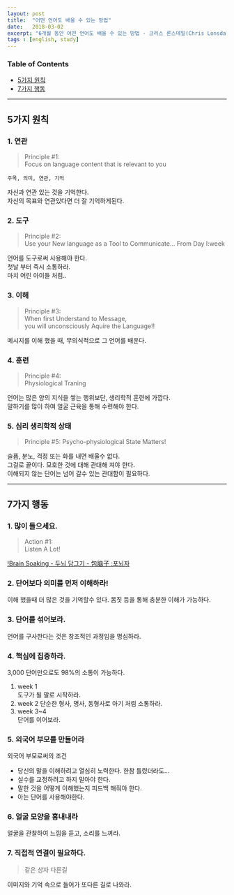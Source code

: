 ```yaml
---
layout: post
title:  "어떤 언어도 배울 수 있는 방법"
date:   2018-03-02
excerpt: "6개월 동안 어떤 언어도 배울 수 있는 방법 - 크리스 론스데일(Chris Lonsdale)"
tags : [english, study]
---
```


### Table of Contents
- [5가지 원칙](#5가지-원칙)
- [7가지 행동](#7가지-행동)  

***

## 5가지 원칙

### 1. 연관
> Principle #1:  
> Focus on language content that is relevant to you

`주목, 의미, 연관, 기억`  
 
자신과 연관 있는 것을 기억한다.   
자신의 목표와 연관있다면 더 잘 기억하게된다.

### 2. 도구
> Principle #2:  
> Use your New language as a Tool to Communicate... From Day I:week

언어를 도구로써 사용해야 한다.  
첫날 부터 즉시 소통하라.  
마치 어린 아이들 처럼..

### 3. 이해
> Principle #3:  
> When first Understand to Message,   
> you will unconsciously Aquire the Language!!  

메시지를 이해 했을 때, 무의식적으로 그 언어를 배운다.

### 4. 훈련
> Principle #4:  
> Physiological Traning

언어는 많은 양의 지식을 쌓는 행위보단, 생리학적 훈련에 가깝다.  
말하기를 많이 하여 얼굴 근육을 통해 수련해야 한다.

### 5. 심리 생리학적 상태
> Principle #5:
> Psycho-physiological State Matters!

슬픔, 분노, 걱정 또는 화를 내면 배울수 없다.  
그걸로 끝이다.
모호한 것에 대해 관대해 져야 한다.  
이해되지 않는 단어는 넘어 갈수 있는 관대함이 필요하다.  

****

## 7가지 행동

### 1. 많이 들으세요.
> Action #1:  
> Listen A Lot!  

[!Brain Soaking - 두뇌 담그기 - 包脑子 :포뇌자]()

### 2. 단어보다 의미를 먼저 이해하라!
이해 했을때 더 많은 것을 기억할수 있다. 
몸짓 등을 통해 충분한 이해가 가능하다. 

### 3. 단어를 섞어보라.
언어를 구사한다는 것은 창조적인 과정임을 명심하라.

### 4. 핵심에 집중하라.
3,000 단어만으로도 98%의 소통이 가능하다. 

1. week 1  
  도구가 될 말로 시작하라. 
2. week 2 
  단순한 형사, 명사, 동형사로 아기 처럼  소통하라.
3. week 3~4  
  단어를 이어보라.

### 5. 외국어 부모를 만들어라
외국어 부모로써의 조건
- 당신의 말을 이해하려고 열심히 노력한다. 한참 틀렸더라도...
- 실수를 교정하려고 하지 말아야 한다.
- 말한 것을 어떻게 이해했는지 피드백 해줘야 한다.
- 아는 단어를 사용해야한다.

### 6. 얼굴 모양을 흉내내라
얼굴을 관찰하여 느낌을 듣고, 소리를 느껴라.

### 7. 직접적 연결이 필요하다.
> 같은 상자 다른길  

이미지와 기억 속으로 들어가 또다른 길로 나와라.
